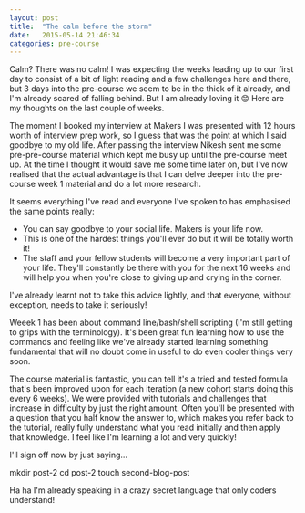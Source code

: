 ```yaml
---
layout: post
title:  "The calm before the storm"
date:   2015-05-14 21:46:34
categories: pre-course
---
```


Calm? There was no calm! I was expecting the weeks leading up to our first day to consist of a bit of light reading and a few challenges here and there, but 3 days into the pre-course we seem to be in the thick of it already, and I'm already scared of falling behind. But I am already loving it 😊 Here are my thoughts on the last couple of weeks.

The moment I booked my interview at Makers I was presented with 12 hours worth of interview prep work, so I guess that was the point at which I said goodbye to my old life. After passing the interview Nikesh sent me some pre-pre-course material which kept me busy up until the pre-course meet up. At the time I thought it would save me some time later on, but I've now realised that the actual advantage is that I can delve deeper into the pre-course week 1 material and do a lot more research. 

It seems everything I've read and everyone I've spoken to has emphasised the same points really:

<ul>
<li>You can say goodbye to your social life. Makers is your life now.</li>
<li>This is one of the hardest things you'll ever do but it will be totally worth it!</li>
<li>The staff and your fellow students will become a very important part of your life. They'll constantly be there with you for the next 16 weeks and will help you when you're close to giving up and crying in the corner.</li>
</ul>

I've already learnt not to take this advice lightly, and that everyone, without exception, needs to take it seriously!

Weeek 1 has been about command line/bash/shell scripting (I'm still getting to grips with the terminology). It's been great fun learning how to use the commands and feeling like we've already started learning something fundamental that will no doubt come in useful to do even cooler things very soon. 

The course material is fantastic, you can tell it's a tried and tested formula that's been improved upon for each iteration (a new cohort starts doing this every 6 weeks). We were provided with tutorials and challenges that increase in difficulty by just the right amount. Often you'll be presented with a question that you half know the answer to, which makes you refer back to the tutorial, really fully understand what you read initially and then apply that knowledge. I feel like I'm learning a lot and very quickly!

I'll sign off now by just saying... 

mkdir post-2
cd post-2
touch second-blog-post

Ha ha I'm already speaking in a crazy secret language that only coders understand!